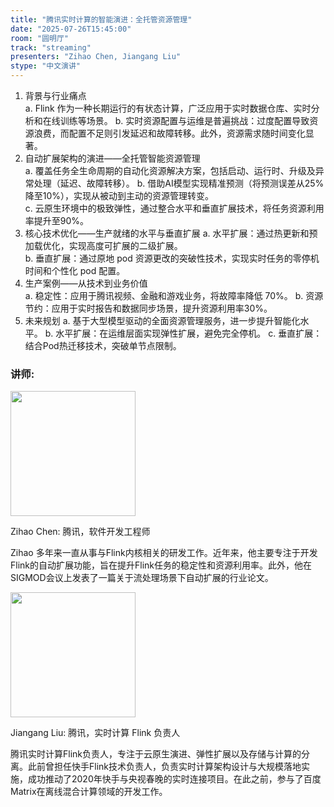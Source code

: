 ```yaml
---
title: "腾讯实时计算的智能演进：全托管资源管理"
date: "2025-07-26T15:45:00"
room: "圆明厅"
track: "streaming"
presenters: "Zihao Chen, Jiangang Liu"
stype: "中文演讲"
---
```


1. 背景与行业痛点  
  a. Flink 作为一种长期运行的有状态计算，广泛应用于实时数据仓库、实时分析和在线训练等场景。
  b. 实时资源配置与运维是普遍挑战：过度配置导致资源浪费，而配置不足则引发延迟和故障转移。此外，资源需求随时间变化显著。
2. 自动扩展架构的演进——全托管智能资源管理  
  a. 覆盖任务全生命周期的自动化资源解决方案，包括启动、运行时、升级及异常处理（延迟、故障转移）。
  b. 借助AI模型实现精准预测（将预测误差从25%降至10%），实现从被动到主动的资源管理转变。  
  c. 云原生环境中的极致弹性，通过整合水平和垂直扩展技术，将任务资源利用率提升至90%。
3. 核心技术优化——生产就绪的水平与垂直扩展
  a. 水平扩展：通过热更新和预加载优化，实现高度可扩展的二级扩展。  
  b. 垂直扩展：通过原地 pod 资源更改的突破性技术，实现实时任务的零停机时间和个性化 pod 配置。
4. 生产案例——从技术到业务价值  
  a. 稳定性：应用于腾讯视频、金融和游戏业务，将故障率降低 70%。
  b. 资源节约：应用于实时报告和数据同步场景，提升资源利用率30%。
5. 未来规划
  a. 基于大型模型驱动的全面资源管理服务，进一步提升智能化水平。
  b. 水平扩展：在运维层面实现弹性扩展，避免完全停机。
  c. 垂直扩展：结合Pod热迁移技术，突破单节点限制。

### 讲师:

<img src="https://sessionize.com/image/c17d-400o400o1-3ksWtZ8Yz4P3kYR9cEC4tH.jpg" width="200" /><br/>

Zihao Chen: 腾讯，软件开发工程师

Zihao 多年来一直从事与Flink内核相关的研发工作。近年来，他主要专注于开发Flink的自动扩展功能，旨在提升Flink任务的稳定性和资源利用率。此外，他在SIGMOD会议上发表了一篇关于流处理场景下自动扩展的行业论文。

<img src="https://sessionize.com/image/95fa-400o400o1-pRGUUw1BJpnhknhJaHnEvg.png" width="200" /><br/>

Jiangang Liu: 腾讯，实时计算 Flink 负责人

腾讯实时计算Flink负责人，专注于云原生演进、弹性扩展以及存储与计算的分离。此前曾担任快手Flink技术负责人，负责实时计算架构设计与大规模落地实施，成功推动了2020年快手与央视春晚的实时连接项目。在此之前，参与了百度Matrix在离线混合计算领域的开发工作。
